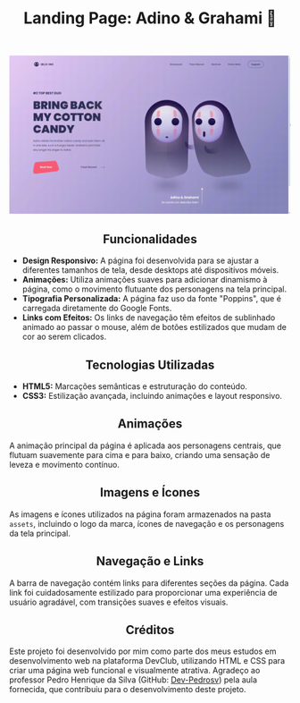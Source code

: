 <h1 align="center">Landing Page: Adino & Grahami 👻</h1>
<br>
<p align="center">
  <img src="https://github.com/LucasSouza0101/Landing-Page-Halloween-2/blob/master/assets/GIF%20Landin%20Page.gif?raw=true" alt="Demonstração da Landing Page">
</p>

<h2 align="center">Funcionalidades</h2>

- **Design Responsivo:** A página foi desenvolvida para se ajustar a diferentes tamanhos de tela, desde desktops até dispositivos móveis.
- **Animações:** Utiliza animações suaves para adicionar dinamismo à página, como o movimento flutuante dos personagens na tela principal.
- **Tipografia Personalizada:** A página faz uso da fonte "Poppins", que é carregada diretamente do Google Fonts.
- **Links com Efeitos:** Os links de navegação têm efeitos de sublinhado animado ao passar o mouse, além de botões estilizados que mudam de cor ao serem clicados.

<h2 align="center">Tecnologias Utilizadas</h2>

- **HTML5:** Marcações semânticas e estruturação do conteúdo.
- **CSS3:** Estilização avançada, incluindo animações e layout responsivo.

<h2 align="center">Animações</h2>

A animação principal da página é aplicada aos personagens centrais, que flutuam suavemente para cima e para baixo, criando uma sensação de leveza e movimento contínuo.

<h2 align="center">Imagens e Ícones</h2>

As imagens e ícones utilizados na página foram armazenados na pasta `assets`, incluindo o logo da marca, ícones de navegação e os personagens da tela principal.

<h2 align="center">Navegação e Links</h2>

A barra de navegação contém links para diferentes seções da página. Cada link foi cuidadosamente estilizado para proporcionar uma experiência de usuário agradável, com transições suaves e efeitos visuais.

<h2 align="center">Créditos</h2>

Este projeto foi desenvolvido por mim como parte dos meus estudos em desenvolvimento web na plataforma DevClub, utilizando HTML e CSS para criar uma página web funcional e visualmente atrativa. Agradeço ao professor Pedro Henrique da Silva (GitHub: [Dev-Pedrosv](https://github.com/Dev-Pedrosv)) pela aula fornecida, que contribuiu para o desenvolvimento deste projeto.

